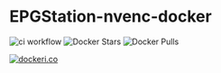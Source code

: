 # EPGStation-nvenc-docker
![ci workflow](https://github.com/kazuki0824/EPGStation-nvenc-docker/actions/workflows/docker-publish.yml/badge.svg)
![Docker Stars](https://img.shields.io/docker/stars/kazuki0824/epgstation-nvenc?style=for-the-badge)
![Docker Pulls](https://img.shields.io/docker/pulls/kazuki0824/epgstation-nvenc?style=for-the-badge)

[![dockeri.co](https://dockeri.co/image/kazuki0824/epgstation-nvenc)](https://hub.docker.com/r/kazuki0824/epgstation-nvenc)

